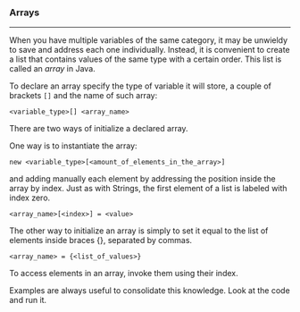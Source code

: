 ### Arrays

***

When you have multiple variables of the same category, it may
be unwieldy to save and address each one individually.
Instead, it is convenient to create a list that contains values
of the same type with a certain order. This list is called
an *array* in Java.

To declare an array specify the type of variable it will
store, a couple of brackets `[]` and the name of such array:

`<variable_type>[] <array_name>`

There are two ways of initialize a declared array.

One way is to instantiate the array:

`new <variable_type>[<amount_of_elements_in_the_array>]`

and adding manually each element by addressing the position
inside the array by index. Just as with Strings, the first element of a list is labeled with index zero.

`<array_name>[<index>] = <value>`

The other way to initialize an array is simply to set it
equal to the list of elements inside braces {}, separated by commas.

`<array_name> = {<list_of_values>}`

To access elements in an array, invoke them using their index.

Examples are always useful to consolidate this knowledge.
Look at the code and run it.